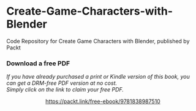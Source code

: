 # Create-Game-Characters-with-Blender
Code Repository for Create Game Characters with Blender, published by Packt
### Download a free PDF

 <i>If you have already purchased a print or Kindle version of this book, you can get a DRM-free PDF version at no cost.<br>Simply click on the link to claim your free PDF.</i>
<p align="center"> <a href="https://packt.link/free-ebook/9781838987510">https://packt.link/free-ebook/9781838987510 </a> </p>